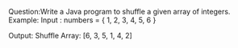 Question:Write a Java program to shuffle a given array of integers.
Example:
Input :
numbers = { 1, 2, 3, 4, 5, 6 }

Output:
Shuffle Array: [6, 3, 5, 1, 4, 2]
